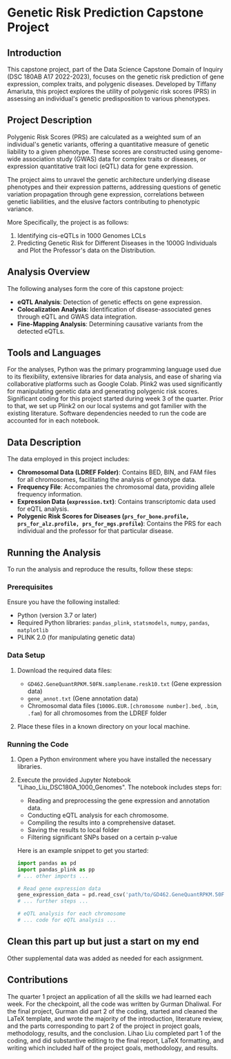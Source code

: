 # Genetic Risk Prediction Capstone Project

## Introduction

This capstone project, part of the Data Science Capstone Domain of Inquiry (DSC 180AB A17 2022-2023), focuses on the genetic risk prediction of gene expression, complex traits, and polygenic diseases. Developed by Tiffany Amariuta, this project explores the utility of polygenic risk scores (PRS) in assessing an individual's genetic predisposition to various phenotypes.

## Project Description

Polygenic Risk Scores (PRS) are calculated as a weighted sum of an individual's genetic variants, offering a quantitative measure of genetic liability to a given phenotype. These scores are constructed using genome-wide association study (GWAS) data for complex traits or diseases, or expression quantitative trait loci (eQTL) data for gene expression.

The project aims to unravel the genetic architecture underlying disease phenotypes and their expression patterns, addressing questions of genetic variation propagation through gene expression, correlations between genetic liabilities, and the elusive factors contributing to phenotypic variance.

More Specifically, the project is as follows: 
1. Identifying cis-eQTLs in 1000 Genomes LCLs
2. Predicting Genetic Risk for Different Diseases in the 1000G Individuals and Plot the Professor's data on the Distribution. 


## Analysis Overview

The following analyses form the core of this capstone project:

- **eQTL Analysis**: Detection of genetic effects on gene expression.
- **Colocalization Analysis**: Identification of disease-associated genes through eQTL and GWAS data integration.
- **Fine-Mapping Analysis**: Determining causative variants from the detected eQTLs.

## Tools and Languages

For the analyses, Python was the primary programming language used due to its flexibility, extensive libraries for data analysis, and ease of sharing via collaborative platforms such as Google Colab.
Plink2 was used significantly for manipulating genetic data and generating polygenic risk scores. Significant coding for this project started during week 3 of the quarter. Prior to that, we set up 
Plink2 on our local systems and got familier with the existing literature. Software dependencies needed to run the code are accounted for in each notebook.

## Data Description

The data employed in this project includes:

- **Chromosomal Data (LDREF Folder)**: Contains BED, BIN, and FAM files for all chromosomes, facilitating the analysis of genotype data.
- **Frequency File**: Accompanies the chromosomal data, providing allele frequency information.
- **Expression Data (`expression.txt`)**: Contains transcriptomic data used for eQTL analysis.
- **Polygenic Risk Scores for Diseases (`prs_for_bone.profile, prs_for_alz.profile, prs_for_mgs.profile`)**: Contains the PRS for each individual and the professor for that particular disease. 

## Running the Analysis

To run the analysis and reproduce the results, follow these steps:

### Prerequisites

Ensure you have the following installed:
- Python (version 3.7 or later)
- Required Python libraries: `pandas_plink`, `statsmodels`, `numpy`, `pandas`, `matplotlib`
- PLINK 2.0 (for manipulating genetic data)

### Data Setup

1. Download the required data files:
   - `GD462.GeneQuantRPKM.50FN.samplename.resk10.txt` (Gene expression data)
   - `gene_annot.txt` (Gene annotation data)
   - Chromosomal data files (`1000G.EUR.[chromosome number].bed`, `.bim`, `.fam`) for all chromosomes from the LDREF folder

2. Place these files in a known directory on your local machine.

### Running the Code

1. Open a Python environment where you have installed the necessary libraries.

2. Execute the provided Jupyter Notebook "Lihao_Liu_DSC180A_1000_Genomes". The notebook includes steps for:
   - Reading and preprocessing the gene expression and annotation data.
   - Conducting eQTL analysis for each chromosome.
   - Compiling the results into a comprehensive dataset.
   - Saving the results to local folder
   - Filtering significant SNPs based on a certain p-value

   Here is an example snippet to get you started:
   
   ```python
   import pandas as pd
   import pandas_plink as pp
   # ... other imports ...

   # Read gene expression data
   gene_expression_data = pd.read_csv('path/to/GD462.GeneQuantRPKM.50FN.samplename.resk10.txt', delimiter='\t')
   # ... further steps ...

   # eQTL analysis for each chromosome
   # ... code for eQTL analysis ...

## Clean this part up but just a start on my end


Other supplemental data was added as needed for each assignment. 

## Contributions

The quarter 1 project an application of all the skills we had learned each week. For the checkpoint, all the code was written by Gurman Dhaliwal. For the final project, Gurman did part 2 of the coding, started and cleaned the LaTeX template, and wrote the majority of the introduction, literature review, and the parts corresponding to part 2 of the project in project goals, methodology, results, and the conclusion. Lihao Liu completed part 1 of the coding, and did substantive editing to the final report, LaTeX formatting, and writing which included half of the project goals, methodology, and results. 
